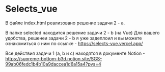 # Selects_vue

В файле index.html реализовано решение задачи 2 - a.

В папке selected находится решение задачи 2 - b (на Vue)
Для вашего удобства, решенеи задачи 2 - b я уже задеплоил и вы можете ознакомиться с ним по ссылке - https://selects-vue.vercel.app/

Все действия задачи 1 (a, b и c) находятся в документе Notion - https://supreme-bottom-b3d.notion.site/SGS-99ab06fedc1b4b10a9daccea1d6a15a4?pvs=4

